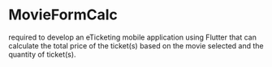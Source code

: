 # MovieFormCalc
required to develop an eTicketing mobile application using Flutter that can calculate the total  price of the ticket(s) based on the movie selected and the quantity of ticket(s).
